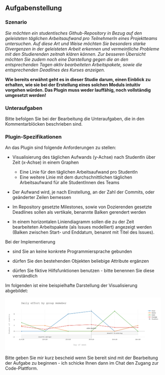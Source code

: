 ## Aufgabenstellung 

### Szenario
*Sie möchten ein studentisches Github-Repository in Bezug auf den geleisteten täglichen Arbeitsaufwand pro TeilnehmerIn eines Projektteams untersuchen. Auf diese Art und Weise möchten Sie besonders starke Divergenzen in der geleisteten Arbeit erkennen und vermeintliche Probleme mit den Studierenden zeitnah klären können. Zur besseren Übersicht möchten Sie zudem noch eine Darstellung gegen die an den entsprechenden Tagen aktiv bearbeiteten Arbeitspakete, sowie die entsprechenden Deadlines des Kurses anzeigen.*

**Wie bereits erwähnt geht es in dieser Studie darum, einen Einblick zu erhalten, wie sie bei der Erstellung eines solchen Moduls intuitiv vorgehen würden. Das Plugin muss weder lauffähig, noch vollständig umgesetzt werden!**

### Unteraufgaben

Bitte befolgen Sie bei der Bearbeitung die Unteraufgaben, die in den Kommentarblöcken beschrieben sind.

### Plugin-Spezifikationen


An das Plugin sind folgende Anforderungen zu stellen:

- Visualisierung des täglichen Aufwands (y-Achse) nach StudentIn über Zeit (x-Achse) in einem Graphen
  - Eine Linie für den täglichen Arbeitsaufwand pro StudentIn
  - Eine weitere Linie mit dem durchschnittlichen täglichen Arbeitsaufwand für alle StudentInnen des Teams
  
- Der Aufwand wird, je nach Einstellung, an der Zahl der Commits, oder geänderter Zeilen bemessen

- Im Repository gesetzte Milestones, sowie von Dozierenden gesetzte Deadlines sollen als vertikale, benannte Balken gerendert werden

- In einem horizontalen Liniendiagramm sollen die zu der Zeit bearbeiteten Arbeitspakete (als Issues modelliert) angezeigt werden (Balken zwischen Start- und Enddatum, benannt mit Titel des Issues).  

Bei der Implementierung

- sind Sie an keine konkrete Programmiersprache gebunden

- dürfen Sie den bestehenden Objekten beliebige Attribute ergänzen

- dürfen Sie fiktive Hilfsfunktionen benutzen - bitte benennen Sie diese verständlich


Im folgenden ist eine beispielhafte Darstellung der Visualisierung abgebildet:

<p align="center">
  <img src="newplot.png" />
</p>

Bitte geben Sie mir kurz bescheid wenn Sie bereit sind mit der Bearbeitung der Aufgabe zu beginnen - ich schicke Ihnen dann im Chat den Zugang zur Code-Plattform.
